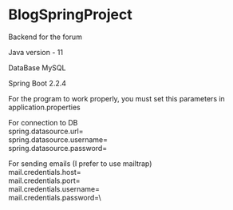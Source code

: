 # BlogSpringProject
Backend for the forum

Java version - 11

DataBase MySQL

Spring Boot 2.2.4

For the program to work properly, you must set this parameters in application.properties

For connection to DB \
spring.datasource.url= \
spring.datasource.username= \
spring.datasource.password=

For sending emails (I prefer to use mailtrap)\
mail.credentials.host= \
mail.credentials.port=\
mail.credentials.username=\
mail.credentials.password=\